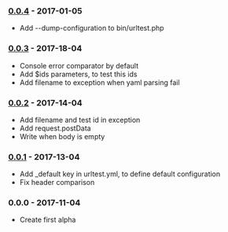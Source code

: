 ### [0.0.4](../../compare/0.0.3...0.0.4) - 2017-01-05

- Add --dump-configuration to bin/urltest.php

### [0.0.3](../../compare/0.0.2...0.0.3) - 2017-18-04

- Console error comparator by default
- Add $ids parameters, to test this ids
- Add filename to exception when yaml parsing fail

### [0.0.2](../../compare/0.0.1...0.0.2) - 2017-14-04

- Add filename and test id in exception
- Add request.postData
- Write <empty> when body is empty

### [0.0.1](../../compare/0.0.0...0.0.1) - 2017-13-04

- Add _default key in urltest.yml, to define default configuration
- Fix header comparison

### 0.0.0 - 2017-11-04

- Create first alpha
